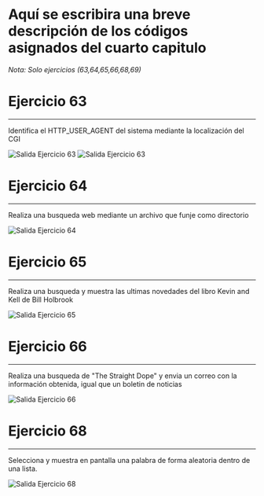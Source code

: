 # Aquí se escribira una breve descripción de los códigos asignados del cuarto capitulo 

*Nota: Solo ejercicios (63,64,65,66,68,69)*

# Ejercicio 63
---

Identifica el HTTP_USER_AGENT del sistema mediante la localización del CGI

 ![Salida Ejercicio 63](/codigosMantenimiento/Capitulo8/ejercicio63.png)
 ![Salida Ejercicio 63](/codigosMantenimiento/Capitulo8/ejercicio63_2.png)

# Ejercicio 64
---

Realiza una busqueda web mediante un archivo que funje como directorio

 ![Salida Ejercicio 64](/codigosMantenimiento/Capitulo8/ejercicio64.png)

# Ejercicio 65
---

Realiza una busqueda y muestra las ultimas novedades del libro Kevin and Kell de Bill Holbrook

 ![Salida Ejercicio 65](/codigosMantenimiento/Capitulo8/ejercicio65.png)

# Ejercicio 66
---

Realiza una busqueda de "The Straight Dope" y envia un correo con la información obtenida, igual que un boletin de noticias

 ![Salida Ejercicio 66](/codigosMantenimiento/Capitulo8/ejercicio66.png)

# Ejercicio 68
---

Selecciona y muestra en pantalla una palabra de forma aleatoria dentro de una lista.

 ![Salida Ejercicio 68](/codigosMantenimiento/Capitulo8/ejercicio68.png)

